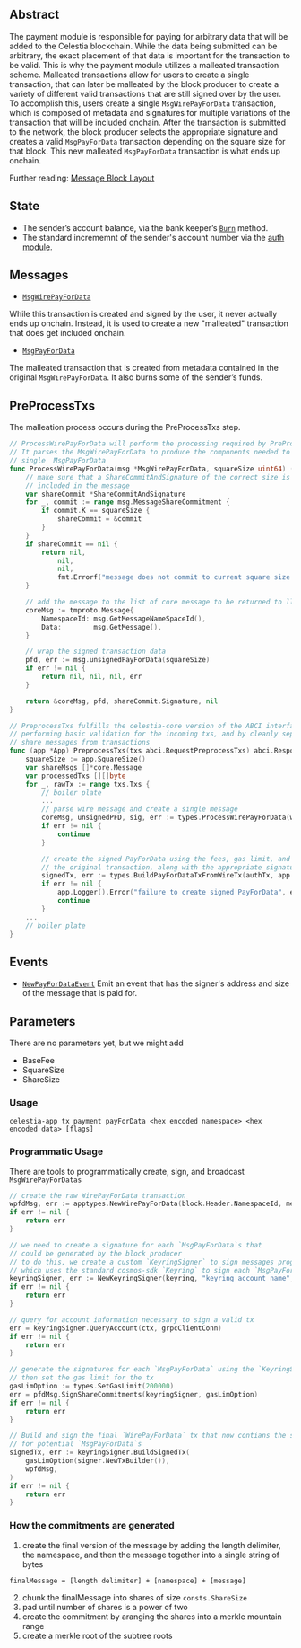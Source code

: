 ## Abstract

The payment module is responsible for paying for arbitrary data that will be added to the Celestia blockchain. While the data being submitted can be arbitrary, the exact placement of that data is important for the transaction to be valid. This is why the payment module utilizes a malleated transaction scheme. Malleated transactions allow for users to create a single transaction, that can later be malleated by the block producer to create a variety of different valid transactions that are still signed over by the user. To accomplish this, users create a single `MsgWirePayForData` transaction, which is composed of metadata and signatures for multiple variations of the transaction that will be included onchain. After the transaction is submitted to the network, the block producer selects the appropriate signature and creates a valid `MsgPayForData` transaction depending on the square size for that block. This new malleated `MsgPayForData` transaction is what ends up onchain. 

Further reading: [Message Block Layout](https://github.com/celestiaorg/celestia-specs/blob/master/src/rationale/message_block_layout.md)

## State
- The sender’s account balance, via the bank keeper’s [`Burn`](https://github.com/cosmos/cosmos-sdk/blob/531bf5084516425e8e3d24bae637601b4d36a191/x/bank/spec/01_state.md) method.
- The standard incrememnt of the sender's account number via the [auth module](https://github.com/cosmos/cosmos-sdk/blob/531bf5084516425e8e3d24bae637601b4d36a191/x/auth/spec/02_state.md).

## Messages
- [`MsgWirePayForData`](https://github.com/celestiaorg/celestia-app/blob/b4c8ebdf35db200a9b99d295a13de01110802af4/x/payment/types/tx.pb.go#L32-L40)

While this transaction is created and signed by the user, it never actually ends up onchain. Instead, it is used to create a new "malleated" transaction that does get included onchain.
- [`MsgPayForData`](https://github.com/celestiaorg/celestia-app/blob/b4c8ebdf35db200a9b99d295a13de01110802af4/x/payment/types/tx.pb.go#L208-L216)

The malleated transaction that is created from metadata contained in the original `MsgWirePayForData`. It also burns some of the sender’s funds.

## PreProcessTxs
The malleation process occurs during the PreProcessTxs step.
```go
// ProcessWirePayForData will perform the processing required by PreProcessTxs.
// It parses the MsgWirePayForData to produce the components needed to create a
// single  MsgPayForData
func ProcessWirePayForData(msg *MsgWirePayForData, squareSize uint64) (*tmproto.Message, *MsgPayForData, []byte, error) {
	// make sure that a ShareCommitAndSignature of the correct size is
	// included in the message
	var shareCommit *ShareCommitAndSignature
	for _, commit := range msg.MessageShareCommitment {
		if commit.K == squareSize {
			shareCommit = &commit
		}
	}
	if shareCommit == nil {
		return nil,
			nil,
			nil,
			fmt.Errorf("message does not commit to current square size: %d", squareSize)
	}

	// add the message to the list of core message to be returned to ll-core
	coreMsg := tmproto.Message{
		NamespaceId: msg.GetMessageNameSpaceId(),
		Data:        msg.GetMessage(),
	}

	// wrap the signed transaction data
	pfd, err := msg.unsignedPayForData(squareSize)
	if err != nil {
		return nil, nil, nil, err
	}

	return &coreMsg, pfd, shareCommit.Signature, nil
}

// PreprocessTxs fulfills the celestia-core version of the ABCI interface, by
// performing basic validation for the incoming txs, and by cleanly separating
// share messages from transactions
func (app *App) PreprocessTxs(txs abci.RequestPreprocessTxs) abci.ResponsePreprocessTxs {
	squareSize := app.SquareSize()
	var shareMsgs []*core.Message
	var processedTxs [][]byte
	for _, rawTx := range txs.Txs {
        // boiler plate
		...
		// parse wire message and create a single message
		coreMsg, unsignedPFD, sig, err := types.ProcessWirePayForData(wireMsg, app.SquareSize())
		if err != nil {
			continue
		}

		// create the signed PayForData using the fees, gas limit, and sequence from
		// the original transaction, along with the appropriate signature.
		signedTx, err := types.BuildPayForDataTxFromWireTx(authTx, app.txConfig.NewTxBuilder(), sig, unsignedPFD)
		if err != nil {
			app.Logger().Error("failure to create signed PayForData", err)
			continue
		}
    ...
	// boiler plate
}
```

## Events
- [`NewPayForDataEvent`](https://github.com/celestiaorg/celestia-app/pull/213/files#diff-1ce55bda42cf160deca2e5ea1f4382b65f3b689c7e00c88085d7ce219e77303dR17-R21)
Emit an event that has the signer's address and size of the message that is paid for.

## Parameters
There are no parameters yet, but we might add
- BaseFee
- SquareSize
- ShareSize

### Usage 
`celestia-app tx payment payForData <hex encoded namespace> <hex encoded data> [flags]`

### Programmatic Usage
There are tools to programmatically create, sign, and broadcast `MsgWirePayForDatas`
```go
// create the raw WirePayForData transaction
wpfdMsg, err := apptypes.NewWirePayForData(block.Header.NamespaceId, message, 16, 32, 64, 128)
if err != nil {
    return err
}

// we need to create a signature for each `MsgPayForData`s that 
// could be generated by the block producer
// to do this, we create a custom `KeyringSigner` to sign messages programmatically
// which uses the standard cosmos-sdk `Keyring` to sign each `MsgPayForData`
keyringSigner, err := NewKeyringSigner(keyring, "keyring account name", "chain-id-1")
if err != nil {
    return err
}

// query for account information necessary to sign a valid tx
err = keyringSigner.QueryAccount(ctx, grpcClientConn)
if err != nil {
    return err
}

// generate the signatures for each `MsgPayForData` using the `KeyringSigner`, 
// then set the gas limit for the tx 
gasLimOption := types.SetGasLimit(200000)
err = pfdMsg.SignShareCommitments(keyringSigner, gasLimOption)
if err != nil {
    return err
}

// Build and sign the final `WirePayForData` tx that now contians the signatures
// for potential `MsgPayForData`s
signedTx, err := keyringSigner.BuildSignedTx(
    gasLimOption(signer.NewTxBuilder()),
    wpfdMsg,
)
if err != nil {
    return err
}
```

### How the commitments are generated
1) create the final version of the message by adding the length delimiter, the namespace, and then the message together into a single string of bytes
```
finalMessage = [length delimiter] + [namespace] + [message]
```
2) chunk the finalMessage into shares of size `consts.ShareSize`
3) pad until number of shares is a power of two
4) create the commitment by aranging the shares into a merkle mountain range
5) create a merkle root of the subtree roots
